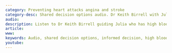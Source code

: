 ```yaml
---
category: Preventing heart attacks angina and stroke
category-desc: Shared decision options audio. Dr Keith Birrell with Julia who has high blood pressure. Julia is interested in reducing his future risk of heart attacks  and stroke. 
audio: 
description: Listen to Dr Keith Birrell guiding Julia who has high blood pressure to make informed decisions to reduce her future risk of heart attacks  and stroke.
article: 
www: 
keywords: Audio, shared decision options, informed decision, high blood pressure, BP, risk reduction, heart attack, angina, stroke, absolute CVD risk benefit Calculator, statin, diet, exercise, activity, blood pressure, linseed, flaxseed, alcohol, Weight loss,hypertension, medication
youtube:
--- 
```

